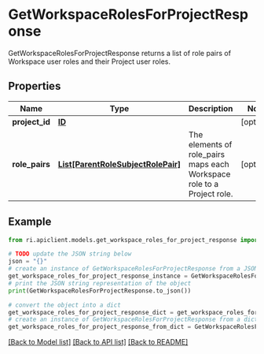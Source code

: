 # GetWorkspaceRolesForProjectResponse

GetWorkspaceRolesForProjectResponse returns a list of role pairs of Workspace user roles and their Project user roles.

## Properties

Name | Type | Description | Notes
------------ | ------------- | ------------- | -------------
**project_id** | [**ID**](ID.md) |  | [optional] 
**role_pairs** | [**List[ParentRoleSubjectRolePair]**](ParentRoleSubjectRolePair.md) | The elements of role_pairs maps each Workspace role to a Project role. | [optional] 

## Example

```python
from ri.apiclient.models.get_workspace_roles_for_project_response import GetWorkspaceRolesForProjectResponse

# TODO update the JSON string below
json = "{}"
# create an instance of GetWorkspaceRolesForProjectResponse from a JSON string
get_workspace_roles_for_project_response_instance = GetWorkspaceRolesForProjectResponse.from_json(json)
# print the JSON string representation of the object
print(GetWorkspaceRolesForProjectResponse.to_json())

# convert the object into a dict
get_workspace_roles_for_project_response_dict = get_workspace_roles_for_project_response_instance.to_dict()
# create an instance of GetWorkspaceRolesForProjectResponse from a dict
get_workspace_roles_for_project_response_from_dict = GetWorkspaceRolesForProjectResponse.from_dict(get_workspace_roles_for_project_response_dict)
```
[[Back to Model list]](../README.md#documentation-for-models) [[Back to API list]](../README.md#documentation-for-api-endpoints) [[Back to README]](../README.md)


